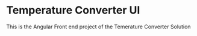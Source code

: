 
# Temperature Converter UI
This is the Angular Front end project of the Temerature Converter Solution 

